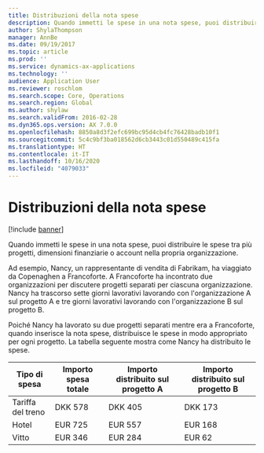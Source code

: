 ```yaml
---
title: Distribuzioni della nota spese
description: Quando immetti le spese in una nota spese, puoi distribuire le spese tra più progetti, persone giuridiche o account nella propria organizzazione.
author: ShylaThompson
manager: AnnBe
ms.date: 09/19/2017
ms.topic: article
ms.prod: ''
ms.service: dynamics-ax-applications
ms.technology: ''
audience: Application User
ms.reviewer: roschlom
ms.search.scope: Core, Operations
ms.search.region: Global
ms.author: shylaw
ms.search.validFrom: 2016-02-28
ms.dyn365.ops.version: AX 7.0.0
ms.openlocfilehash: 8850a8d3f2efc699bc95d4cb4fc76428badb10f1
ms.sourcegitcommit: 5c4c9bf3ba018562d6cb3443c01d550489c415fa
ms.translationtype: HT
ms.contentlocale: it-IT
ms.lasthandoff: 10/16/2020
ms.locfileid: "4079033"
---
```

# <a name="expense-report-distributions"></a>Distribuzioni della nota spese

[!include [banner](../includes/banner.md)]

Quando immetti le spese in una nota spese, puoi distribuire le spese tra più progetti, dimensioni finanziarie o account nella propria organizzazione.

Ad esempio, Nancy, un rappresentante di vendita di Fabrikam, ha viaggiato da Copenaghen a Francoforte. A Francoforte ha incontrato due organizzazioni per discutere progetti separati per ciascuna organizzazione. Nancy ha trascorso sette giorni lavorativi lavorando con l'organizzazione A sul progetto A e tre giorni lavorativi lavorando con l'organizzazione B sul progetto B.

Poiché Nancy ha lavorato su due progetti separati mentre era a Francoforte, quando inserisce la nota spese, distribuisce le spese in modo appropriato per ogni progetto. La tabella seguente mostra come Nancy ha distribuito le spese.


| Tipo di spesa | Importo spesa totale|Importo distribuito sul progetto A| Importo distribuito sul progetto B |
|--------------|---------------------|-------------------------------|---------------------------------|
|Tariffa del treno   |DKK 578              |DKK 405                        |DKK 173                          |
|Hotel         |EUR 725              |EUR 557                        |EUR 168                          |
|Vitto         |EUR 346              |EUR 284                        |EUR 62                           |

